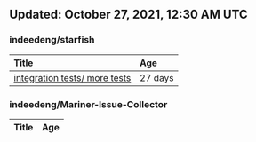 ## Updated: October 27, 2021, 12:30 AM UTC


### indeedeng/starfish
|**Title**|**Age**|
|:----|:----|
|[integration tests/ more tests](https://github.com/indeedeng/starfish/issues/117)|27&nbsp;days|


### indeedeng/Mariner-Issue-Collector
|**Title**|**Age**|
|:----|:----|
